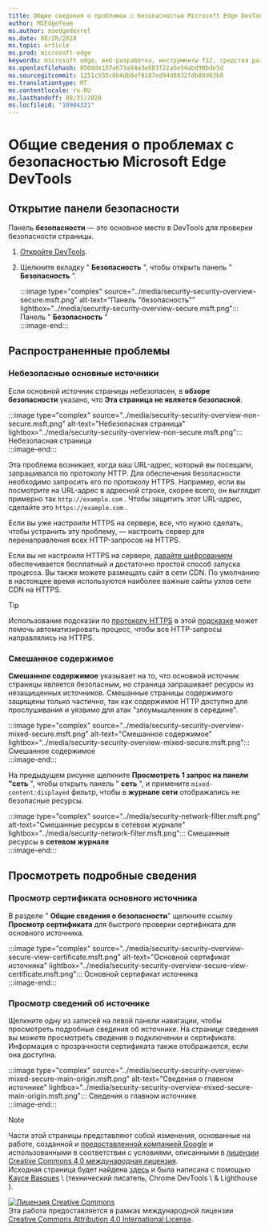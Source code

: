 ```yaml
---
title: Общие сведения о проблемах с безопасностью Microsoft Edge DevTools
author: MSEdgeTeam
ms.author: msedgedevrel
ms.date: 08/28/2020
ms.topic: article
ms.prod: microsoft-edge
keywords: microsoft edge, веб-разработка, инструменты f12, средства разработчика
ms.openlocfilehash: 850dde157a673a84a3e603f22a5e54abd90bde5d
ms.sourcegitcommit: 1251c555c6b4db8ef8187ed94d8832fdb89d03b8
ms.translationtype: MT
ms.contentlocale: ru-RU
ms.lasthandoff: 08/31/2020
ms.locfileid: "10984321"
---
```

<!-- Copyright Kayce Basques 

   Licensed under the Apache License, Version 2.0 (the "License");
   you may not use this file except in compliance with the License.
   You may obtain a copy of the License at

       https://www.apache.org/licenses/LICENSE-2.0

   Unless required by applicable law or agreed to in writing, software
   distributed under the License is distributed on an "AS IS" BASIS,
   WITHOUT WARRANTIES OR CONDITIONS OF ANY KIND, either express or implied.
   See the License for the specific language governing permissions and
   limitations under the License.  -->  





# Общие сведения о проблемах с безопасностью Microsoft Edge DevTools   

  

<!--Use the **Security** Panel in [Microsoft Edge DevTools][MicrosoftEdgeDevTools] to make sure HTTPS is properly implemented on a page.  See **Why HTTPS Matters** to learn why every website should be protected with HTTPS, even sites that do not handle sensitive user data.  -->  

<!--todo: add section when why-https is available -->  

## Открытие панели безопасности   

Панель **безопасности** — это основное место в DevTools для проверки безопасности страницы.  

1.  [Откройте DevTools][DevToolsOpen].  
1.  Щелкните вкладку " **Безопасность** ", чтобы открыть панель " **Безопасность** ".  
    
    :::image type="complex" source="../media/security-security-overview-secure.msft.png" alt-text="Панель "безопасность"" lightbox="../media/security-security-overview-secure.msft.png":::
       Панель " **Безопасность** "  
    :::image-end:::  
    
## Распространенные проблемы   

### Небезопасные основные источники   

Если основной источник страницы небезопасен, в **обзоре безопасности** указано, что **Эта страница не является безопасной**.  

:::image type="complex" source="../media/security-security-overview-non-secure.msft.png" alt-text="Небезопасная страница" lightbox="../media/security-security-overview-non-secure.msft.png":::
   Небезопасная страница  
:::image-end:::  

Эта проблема возникает, когда ваш URL-адрес, который вы посещали, запрашивался по протоколу HTTP.  Для обеспечения безопасности необходимо запросить его по протоколу HTTPS.  Например, если вы посмотрите на URL-адрес в адресной строке, скорее всего, он выглядит примерно так `http://example.com` .  Чтобы защитить этот URL-адрес, сделайте это `https://example.com` .  

Если вы уже настроили HTTPS на сервере, все, что нужно сделать, чтобы устранить эту проблему, — настроить сервер для перенаправления всех HTTP-запросов на HTTPS.  

Если вы не настроили HTTPS на сервере, [давайте шифрованием][LetsEncrypt] обеспечивается бесплатный и достаточно простой способ запуска процесса.  Вы также можете размещать сайт в сети CDN.  По умолчанию в настоящее время используются наиболее важные сайты узлов сети CDN на HTTPS.  

> [!TIP]
> Использование подсказки по [протоколу HTTPS][WebhintUseHttps] в этой [подсказке][Webhint] может помочь автоматизировать процесс, чтобы все HTTP-запросы направлялись на HTTPS.  

### Смешанное содержимое   

**Смешанное содержимое** указывает на то, что основной источник страницы является безопасным, но страница запрашивает ресурсы из незащищенных источников.  Смешанные страницы содержимого защищены только частично, так как содержимое HTTP доступно для прослушивания и уязвимо для атак "злоумышленник в середине".  

:::image type="complex" source="../media/security-security-overview-mixed-secure.msft.png" alt-text="Смешанное содержимое" lightbox="../media/security-security-overview-mixed-secure.msft.png":::
   Смешанное содержимое  
:::image-end:::  

На предыдущем рисунке щелкните **Просмотреть 1 запрос на панели "сеть** ", чтобы открыть панель " **сеть** ", и примените `mixed-content:displayed` фильтр, чтобы в **журнале сети** отображались не безопасные ресурсы.  

:::image type="complex" source="../media/security-network-filter.msft.png" alt-text="Смешанные ресурсы в сетевом журнале" lightbox="../media/security-network-filter.msft.png":::
   Смешанные ресурсы в **сетевом журнале**  
:::image-end:::  

## Просмотреть подробные сведения   

### Просмотр сертификата основного источника   

В разделе " **Общие сведения о безопасности**" щелкните ссылку **Просмотр сертификата** для быстрого проверки сертификата для основного источника.  

:::image type="complex" source="../media/security-security-overview-secure-view-certificate.msft.png" alt-text="Основной сертификат источника" lightbox="../media/security-security-overview-secure-view-certificate.msft.png":::
   Основной сертификат источника  
:::image-end:::  

### Просмотр сведений об источнике   

Щелкните одну из записей на левой панели навигации, чтобы просмотреть подробные сведения об источнике.  На странице сведения вы можете просмотреть сведения о подключении и сертификате.  Информация о прозрачности сертификата также отображается, если она доступна.  

:::image type="complex" source="../media/security-security-overview-mixed-secure-main-origin.msft.png" alt-text="Сведения о главном источнике" lightbox="../media/security-security-overview-mixed-secure-main-origin.msft.png":::
   Сведения о главном источнике  
:::image-end:::  

<!--  
 


-->  

<!-- links -->  

[MicrosoftEdgeDevTools]: ../../devtools-guide-chromium.md "Инструменты разработчика Microsoft EDGE (Chromium) | Документы Microsoft"  
[DevToolsOpen]: ../open.md "Открыть Microsoft Edge DevTools | Документы Microsoft"  


[LetsEncrypt]: https://letsencrypt.org "Шифрование-бесплатные сертификаты SSL/TLS"  

[Webhint]: https://webhint.io "Подсказка"  
[WebhintUseHttps]: https://webhint.io/docs/user-guide/hints/hint-https-only "Использование HTTPS | Документация по подсказкам"  

<!--[mixed]: /web/fundamentals/security/prevent-mixed-content/what-is-mixed-content ""  -->

> [!NOTE]
> Части этой страницы представляют собой изменения, основанные на работе, созданной и [предоставленной компанией Google][GoogleSitePolicies] и использованными в соответствии с условиями, описанными в [лицензии Creative Commons 4,0 международная лицензия][CCA4IL].  
> Исходная страница будет найдена [здесь](https://developers.google.com/web/tools/chrome-devtools/security/index) и была написана с помощью [Kayce Basques][KayceBasques] \ (технический писатель, Chrome DevTools \ & Lighthouse \).  

[![Лицензия Creative Commons][CCby4Image]][CCA4IL]  
Эта работа предоставляется в рамках международной лицензии [Creative Commons Attribution 4.0 International License][CCA4IL].  

[CCA4IL]: https://creativecommons.org/licenses/by/4.0  
[CCby4Image]: https://i.creativecommons.org/l/by/4.0/88x31.png  
[GoogleSitePolicies]: https://developers.google.com/terms/site-policies  
[KayceBasques]: https://developers.google.com/web/resources/contributors/kaycebasques  
